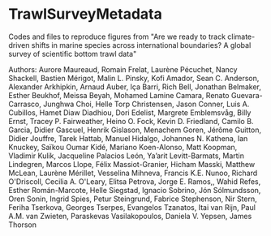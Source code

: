 # TrawlSurveyMetadata
Codes and files to reproduce figures from "Are we ready to track climate-driven shifts in marine species across international boundaries? A global survey of scientific bottom trawl data" 

Authors: Aurore Maureaud, Romain Frelat, Laurène Pécuchet, Nancy Shackell, Bastien Mérigot, Malin L. Pinsky, Kofi Amador, Sean C. Anderson, Alexander Arkhipkin, Arnaud Auber, Iça Barri, Rich Bell, Jonathan Belmaker, Esther Beukhof, Meissa Beyah, Mohamed Lamine Camara, Renato Guevara-Carrasco, Junghwa Choi, Helle Torp Christensen, Jason Conner, Luis A. Cubillos, Hamet Diaw Diadhiou, Dori Edelist, Margrete Emblemsvåg, Billy Ernst, Tracey P. Fairweather, Heino O. Fock, Kevin D. Friedland, Camilo B. Garcia, Didier Gascuel, Henrik Gislason, Menachem Goren, Jérôme Guitton, Didier Jouffre, Tarek Hattab, Manuel Hidalgo, Johannes N. Kathena, Ian Knuckey, Saïkou Oumar Kidé, Mariano Koen-Alonso, Matt Koopman, Vladimir Kulik, Jacqueline Palacios León, Ya’arit Levitt-Barmats, Martin Lindegren, Marcos Llope, Félix Massiot-Granier, Hicham Masski, Matthew McLean, Laurène Mérillet, Vesselina Mihneva, Francis K.E. Nunoo, Richard O'Driscoll, Cecilia A. O'Leary, Elitsa Petrova, Jorge E. Ramos,, Wahid Refes, Esther Román-Marcote, Helle Siegstad, Ignacio Sobrino, Jón Sólmundsson, Oren Sonin, Ingrid Spies, Petur Steingrund, Fabrice Stephenson, Nir Stern, Feriha Tserkova, Georges Tserpes, Evangelos Tzanatos, Itai van Rijn, Paul A.M. van Zwieten, Paraskevas Vasilakopoulos, Daniela V. Yepsen, James Thorson
